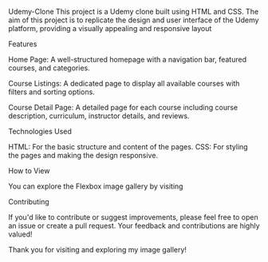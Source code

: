 Udemy-Clone
This project is a Udemy clone built using HTML and CSS. The aim of this project is to replicate the design and user interface of the Udemy platform, providing a visually appealing and responsive layout

Features

Home Page: A well-structured homepage with a navigation bar, featured courses, and categories.

Course Listings: A dedicated page to display all available courses with filters and sorting options.

Course Detail Page: A detailed page for each course including course description, curriculum, instructor details, and reviews.

Technologies Used

HTML: For the basic structure and content of the pages.
CSS: For styling the pages and making the design responsive.

How to View

You can explore the Flexbox image gallery by visiting 

Contributing

If you'd like to contribute or suggest improvements, please feel free to open an issue or create a pull request. Your feedback and contributions are highly valued!

Thank you for visiting and exploring my image gallery!
